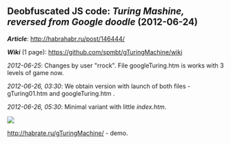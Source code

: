 ﻿## Deobfuscated JS code:  _Turing Mashine, reversed from Google doodle_ (2012-06-24) 

**_Article_**: http://habrahabr.ru/post/146444/

**_Wiki_** (1 page): https://github.com/spmbt/gTuringMachine/wiki


_2012-06-25_: Changes by user "rrock". File googleTuring.htm is works with 3 levels of game now.

_2012-06-26, 03:30_:  We obtain version with launch of both files - gTuring01.htm and googleTuring.htm .

_2012-06-26, 05:30_: Minimal variant with little _index.htm_.

![ ](http://img507.imageshack.us/img507/5629/turingdeobf1.png)

http://habrate.ru/gTuringMachine/ - demo.
